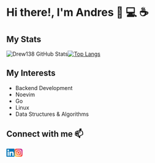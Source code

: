 # Hi there!, I'm Andres :wave: :computer: :coffee:

## My Stats
<img align="left" alt="Drew138 GitHub Stats" src="https://github-readme-stats.vercel.app/api?username=Drew138&show_icons=true&hide_border=true&theme=tokyonight"/>

[![Top Langs](https://github-readme-stats.vercel.app/api/top-langs/?username=Drew138&hide=Jupyter%20Notebook,css,javascript,html,scss&langs_count=8&theme=tokyonight)](https://github.com/anuraghazra/github-readme-stats)

## My Interests

* Backend Development
* Noevim
* Go
* Linux
* Data Structures & Algorithms

## Connect with me 📫

<a href="https://www.linkedin.com/in/andres-salazar-galeano/">
  <img align="left" src="https://raw.githubusercontent.com/Drew138/Drew138/master/assets/linkedin.svg" alt="Andres | LinkedIn" width="21px"/>
</a>
<a href="https://www.instagram.com/drew138ss/">
  <img align="left" src="https://raw.githubusercontent.com/Drew138/Drew138/master/assets/instagram.svg" alt="Andres | Instagram" width="21px"/>
</a>
<br/>
